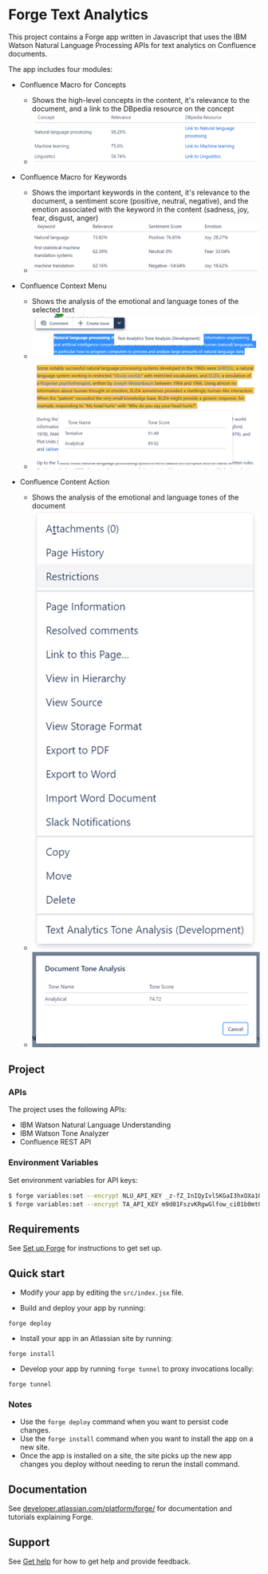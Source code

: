 # Forge Text Analytics

This project contains a Forge app written in Javascript that uses the IBM Watson Natural Language Processing APIs for text analytics on Confluence documents.

The app includes four modules:

- Confluence Macro for Concepts
    - Shows the high-level concepts in the content, it's relevance to the document, and a link to the DBpedia resource on the concept
    - ![Concepts Macro](./images/Concepts.PNG)

- Confluence Macro for Keywords
    - Shows the important keywords in the content, it's relevance to the document, a sentiment score (positive, neutral, negative), and the emotion associated with the keyword in the content (sadness, joy, fear, disgust, anger)
    - ![Keywords Macro](./images/Keywords.PNG)

- Confluence Context Menu
    - Shows the analysis of the emotional and language tones of the selected text
    - ![Context Menu](./images/Menu.PNG)
    - ![Menu Dialog](./images/Menu-Item.PNG)

- Confluence Content Action
    - Shows the analysis of the emotional and language tones of the document
    - ![Content Action](./images/Action.PNG)
    - ![Action Modal](./images/Action-Item.PNG)

## Project

### APIs

The project uses the following APIs:

- IBM Watson Natural Language Understanding
- IBM Watson Tone Analyzer
- Confluence REST API

### Environment Variables

Set environment variables for API keys:

``` bash
$ forge variables:set --encrypt NLU_API_KEY _z-fZ_InIQyIvl5KGaI3hxOXa1QhqQe2uxq4z5QYPyUv
$ forge variables:set --encrypt TA_API_KEY m9d01FszvKRgwGlfow_ci01b0mtGdOVwpoZROgRUASGG
```

## Requirements

See [Set up Forge](https://developer.atlassian.com/platform/forge/set-up-forge/) for instructions to get set up.

## Quick start

- Modify your app by editing the `src/index.jsx` file.

- Build and deploy your app by running:
```
forge deploy
```

- Install your app in an Atlassian site by running:
```
forge install
```

- Develop your app by running `forge tunnel` to proxy invocations locally:
```
forge tunnel
```

### Notes
- Use the `forge deploy` command when you want to persist code changes.
- Use the `forge install` command when you want to install the app on a new site.
- Once the app is installed on a site, the site picks up the new app changes you deploy without needing to rerun the install command.

## Documentation

See [developer.atlassian.com/platform/forge/](https://developer.atlassian.com/platform/forge) for documentation and tutorials explaining Forge.

## Support

See [Get help](https://developer.atlassian.com/platform/forge/get-help/) for how to get help and provide feedback.
